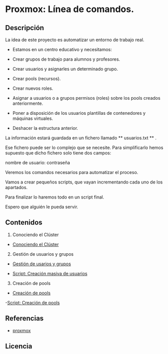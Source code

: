 # Proxmox: Línea de comandos.
## Descripción

La idea de este proyecto es automatizar un entorno de trabajo real.

- Estamos en un centro educativo y necesitamos:

- Crear grupos de trabajo para alumnos y profesores.

- Crear usuarios y asignarles un determinado grupo.

- Crear pools (recursos).

- Crear nuevos roles.

- Asignar a usuarios o a grupos permisos (roles) sobre los pools creados anteriormente.

- Poner a disposición de los usuarios plantillas de contenedores y máquinas virtuales.

- Deshacer la estructura anterior.

La información estará guardada en un fichero llamado ** usuarios.txt ** .

Ese fichero puede ser lo complejo que se necesite. Para simplificarlo hemos supuesto que dicho fichero solo tiene dos campos:

nombre de usuario: contraseña


Veremos los comandos necesarios para automatizar el proceso.

Vamos a crear pequeños scripts, que vayan incrementando cada uno de los apartados.

Para finalizar lo haremos todo en un script final.

Espero que alguién le pueda servir.


## Contenidos
1. Conociendo el Clúster

  - [Conociendo el Clúster](modulo1/cluster.md)

2. Gestión de usuarios y grupos

  - [Gestión de usarios y grupos](modulo2/usuariosygrupos.md)

  - [Script: Creación masiva de usuarios](modulo2/creacionusuarios.md)

3. Creación de pools

 - [Creación de pools](modulo3/creacionpools.md)
 
 -[Script: Creación de pools](modulo3/creacionpools.sh)
 

## Referencias
  * [proxmox](https://pve.proxmox.com/pve-docs/api-viewer)

## Licencia


